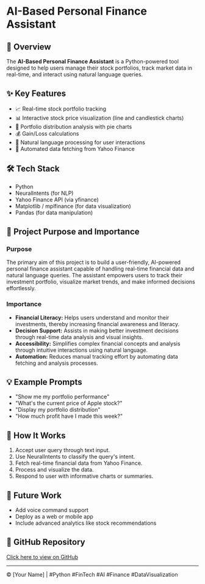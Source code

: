
# AI-Based Personal Finance Assistant

## 🚀 Overview
The **AI-Based Personal Finance Assistant** is a Python-powered tool designed to help users manage their stock portfolios, track market data in real-time, and interact using natural language queries.

## ✨ Key Features
- 📈 Real-time stock portfolio tracking
- 📊 Interactive stock price visualization (line and candlestick charts)
- 🥧 Portfolio distribution analysis with pie charts
- 💰 Gain/Loss calculations
- 🤖 Natural language processing for user interactions
- 🔄 Automated data fetching from Yahoo Finance

## 🛠️ Tech Stack
- Python
- NeuralIntents (for NLP)
- Yahoo Finance API (via yfinance)
- Matplotlib / mplfinance (for data visualization)
- Pandas (for data manipulation)

## 🎯 Project Purpose and Importance

### Purpose
The primary aim of this project is to build a user-friendly, AI-powered personal finance assistant capable of handling real-time financial data and natural language queries. The assistant empowers users to track their investment portfolio, visualize market trends, and make informed decisions effortlessly.

### Importance
- **Financial Literacy:** Helps users understand and monitor their investments, thereby increasing financial awareness and literacy.  
- **Decision Support:** Assists in making better investment decisions through real-time data analysis and visual insights.  
- **Accessibility:** Simplifies complex financial concepts and analysis through intuitive interactions using natural language.  
- **Automation:** Reduces manual tracking effort by automating data fetching and analysis processes.


## 💡 Example Prompts
- "Show me my portfolio performance"
- "What's the current price of Apple stock?"
- "Display my portfolio distribution"
- "How much profit have I made this week?"

## 🧠 How It Works
1. Accept user query through text input.
2. Use NeuralIntents to classify the query's intent.
3. Fetch real-time financial data from Yahoo Finance.
4. Process and visualize the data.
5. Respond to user with informative charts or summaries.



## 📌 Future Work
- Add voice command support
- Deploy as a web or mobile app
- Include advanced analytics like stock recommendations

## 🔗 GitHub Repository

[Click here to view on GitHub](https://www.github.com/Thasniem/AI_Powered_Finance)

---

© [Your Name] | #Python #FinTech #AI #Finance #DataVisualization
